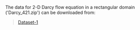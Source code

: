 The data for 2-D Darcy flow equation in a rectangular domain ('Darcy_421.zip') can be downloaded from:
> [Dataset-1](https://drive.google.com/drive/folders/1UnbQh2WWc6knEHbLn-ZaXrKUZhp7pjt-)
